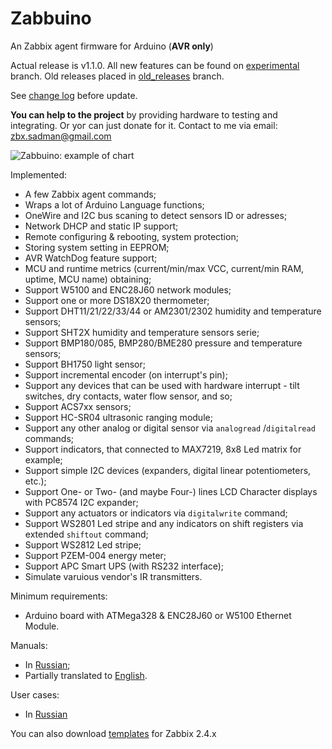 # Zabbuino
An Zabbix agent firmware for Arduino (**AVR only**)

Actual release is v1.1.0. All new features can be found on [experimental](https://github.com/zbx-sadman/Zabbuino/tree/experimental) branch.
Old releases placed in [old_releases](https://github.com/zbx-sadman/Zabbuino/tree/old_releases) branch.

See [change log](https://github.com/zbx-sadman/Zabbuino/blob/master/ChangeLog.md) before update.

**You can help to the project** by providing hardware to testing and integrating. Or yoг can just donate for it. Contact to me via email: [zbx.sadman@gmail.com](mailto://zbx.sadman@gmail.com)

![Zabbuino: example of chart](https://cloud.githubusercontent.com/assets/12827470/20768231/30de116a-b74e-11e6-932f-09eb6f7712e3.png)

Implemented:
- A few Zabbix agent commands;
- Wraps a lot of Arduino Language functions;
- OneWire and I2C bus scaning to detect sensors ID or adresses;
- Network DHCP and static IP support;
- Remote configuring & rebooting, system protection;
- Storing system setting in EEPROM;
- AVR WatchDog feature support;
- MCU and runtime metrics (current/min/max VCC, current/min RAM, uptime, MCU name) obtaining;
- Support W5100 and ENC28J60 network modules;
- Support one or more DS18X20 thermometer;
- Support DHT11/21/22/33/44 or AM2301/2302 humidity and temperature sensors;
- Support SHT2X humidity and temperature sensors serie;
- Support BMP180/085, BMP280/BME280 pressure and temperature sensors;
- Support BH1750 light sensor;
- Support incremental encoder (on interrupt's pin);
- Support any devices that can be used with hardware interrupt - tilt switches, dry contacts, water flow sensor, and so;
- Support ACS7xx sensors;
- Support HC-SR04 ultrasonic ranging module;
- Support any other analog or digital sensor via `analogread` /`digitalread` commands;
- Support indicators, that connected to MAX7219, 8x8 Led matrix for example;
- Support simple I2C devices (expanders, digital linear potentiometers, etc.);
- Support One- or Two- (and maybe Four-) lines LCD Character displays with PC8574 I2C expander;
- Support any actuators or indicators via `digitalwrite` command;
- Support WS2801 Led stripe and any indicators on shift registers via extended `shiftout` command;
- Support WS2812 Led stripe;
- Support PZEM-004 energy meter;
- Support APC Smart UPS (with RS232 interface);
- Simulate varuious vendor's IR transmitters.

Minimum requirements: 
- Arduino board with ATMega328 & ENC28J60 or W5100 Ethernet Module.

Manuals:
- In [Russian](https://github.com/zbx-sadman/zabbuino/wiki/Zabbuino-in-Russian);
- Partially translated to [English](https://github.com/zbx-sadman/Zabbuino/wiki/Zabbuino-in-English).

User cases:
- In [Russian](https://github.com/zbx-sadman/Zabbuino/wiki/Zabbuino-User-Cases-in-Russian)

You can also download [templates](https://github.com/zbx-sadman/Zabbuino/tree/master/Zabbix_Templates) for Zabbix 2.4.x
